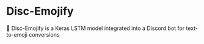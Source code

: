 # Disc-Emojify
🤖 Disc-Emojify is a Keras LSTM model integrated into a Discord bot for text-to-emoji conversions
